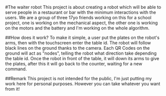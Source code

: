 #The waiter robot
This project is about creating a robot which will be able to serve people in a restaurant or bar with the minimum interactions with the users. 
We are a group of three 17yo friends working on this for a school project, one is working on the mechanical aspect, the other one is working on the motors and the battery and I'm working on the whole algorithm.

##How does it work?
To make it simple, a user put the plates on the robot's arms, then with the touchscreen enter the table id.
The robot will follow black lines on the ground thanks to the camera. Each QR Codes on the ground will act as "nodes", telling the robot what direction take depending the table id.
Once the robot in front of the table, it will down its arms to give the plates, after this it will go back to the counter, waiting for a new command.

##Remark
This project is not intended for the public, I'm just putting my work here for personal purposes. However you can take whatever you want from it!